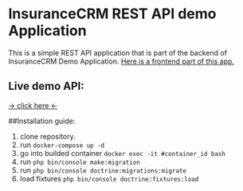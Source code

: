 # InsuranceCRM REST API demo Application

This is a simple REST API application that is part of the backend of InsuranceCRM Demo Application. 
[ Here is a frontend part of this app.](https://github.com/piotrwojewoda/insurance-crm-react)
## Live demo API:
[ -> click here <-](http://pw85.pl/insuranceapi/public/index.php/api)

##Installation guide:

1. clone repository.
2. run `docker-compose up -d`
3. go into builded container `docker exec -it #container_id bash`
4. run `php bin/console make:migration`
5. run `php bin/console doctrine:migrations:migrate`
6. load fixtures `php bin/console doctrine:fixtures:load`

